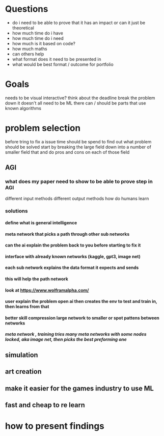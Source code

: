 # Questions
- do i need to be able to prove that it has an impact or can it just be theoretical
- how much time do i have
- how much time do i need
- how much is it based on code?
- how much maths
- can others help
- what format does it need to be presented in
- what would be best format / outcome for portfolio


# Goals
needs to be visual
interactive?
think about the deadline
break the problem down it doesn't all need to be ML there can / should be parts that use known algorithms


# problem selection
before tring to fix a issue time should be spend to find out what problem should be solved
start by breaking the large field down into a number of smaller field that and do pros and cons on each of those field

## AGI
### what does my paper need to show to be able to prove step in AGI
different input methods
different output methods
how do humans learn

### solutions
#### define what is general intelligence
#### meta network that picks a path through other sub networks
#### can the ai explain the problem back to you before starting to fix it
#### interface with already known networks (kaggle, gpt3, image net)
#### each sub network explains the data format it expects and sends
#### this will help the path network
#### look at https://www.wolframalpha.com/
#### user explain the problem open ai then creates the env to test and train in, then learns from that
#### better skill compression large network to smaller or spot pattens between networks
##### meta network , training tries many meta networks with some nodes locked, aka image net, then picks the best preforming one

## simulation

## art creation

## make it easier for the games industry to use ML
## fast and cheap to re learn



# how to present findings



